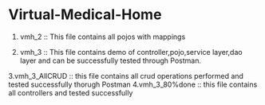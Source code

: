 # Virtual-Medical-Home

1. vmh_2 :: This file contains all pojos with mappings

2. vmh_3  :: This file contains demo of controller,pojo,service layer,dao layer and can be successfully tested through Postman.

 3.vmh_3_AllCRUD :: this file contains all crud operations performed and tested successfully thorugh Postman
4.vmh_3_80%done  :: this file contains all controllers and tested successfully
